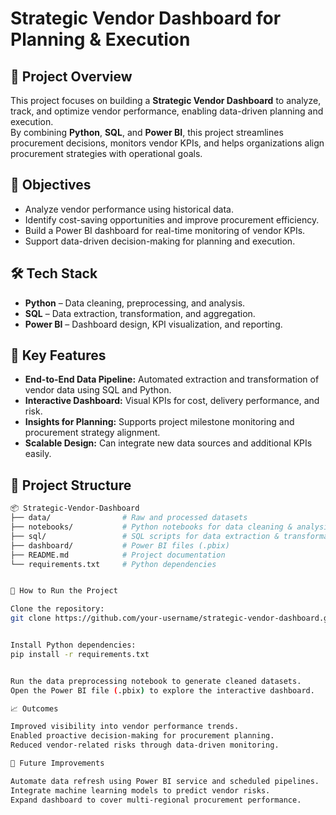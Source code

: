 # Strategic Vendor Dashboard for Planning & Execution

## 📌 Project Overview
This project focuses on building a **Strategic Vendor Dashboard** to analyze, track, and optimize vendor performance, enabling data-driven planning and execution.  
By combining **Python**, **SQL**, and **Power BI**, this project streamlines procurement decisions, monitors vendor KPIs, and helps organizations align procurement strategies with operational goals.



## 🎯 Objectives
- Analyze vendor performance using historical data.
- Identify cost-saving opportunities and improve procurement efficiency.
- Build a Power BI dashboard for real-time monitoring of vendor KPIs.
- Support data-driven decision-making for planning and execution.



## 🛠️ Tech Stack
- **Python** – Data cleaning, preprocessing, and analysis.
- **SQL** – Data extraction, transformation, and aggregation.
- **Power BI** – Dashboard design, KPI visualization, and reporting.



## 🔑 Key Features
- **End-to-End Data Pipeline:** Automated extraction and transformation of vendor data using SQL and Python.
- **Interactive Dashboard:** Visual KPIs for cost, delivery performance, and risk.
- **Insights for Planning:** Supports project milestone monitoring and procurement strategy alignment.
- **Scalable Design:** Can integrate new data sources and additional KPIs easily.




## 📂 Project Structure
```bash
📦 Strategic-Vendor-Dashboard
├── data/                # Raw and processed datasets
├── notebooks/           # Python notebooks for data cleaning & analysis
├── sql/                 # SQL scripts for data extraction & transformations
├── dashboard/           # Power BI files (.pbix)
├── README.md            # Project documentation
└── requirements.txt     # Python dependencies


🚀 How to Run the Project

Clone the repository:
git clone https://github.com/your-username/strategic-vendor-dashboard.git


Install Python dependencies:
pip install -r requirements.txt


Run the data preprocessing notebook to generate cleaned datasets.
Open the Power BI file (.pbix) to explore the interactive dashboard.

📈 Outcomes

Improved visibility into vendor performance trends.
Enabled proactive decision-making for procurement planning.
Reduced vendor-related risks through data-driven monitoring.

📢 Future Improvements

Automate data refresh using Power BI service and scheduled pipelines.
Integrate machine learning models to predict vendor risks.
Expand dashboard to cover multi-regional procurement performance.
